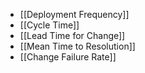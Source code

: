 - [[Deployment Frequency]]
- [[Cycle Time]]
- [[Lead Time for Change]]
- [[Mean Time to Resolution]]
- [[Change Failure Rate]]